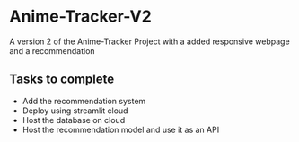 # Anime-Tracker-V2
A version 2 of the Anime-Tracker Project with a added responsive webpage and a recommendation


## Tasks to complete 

* Add the recommendation system
* Deploy using streamlit cloud
* Host the database on cloud
* Host the recommendation model and use it as an API